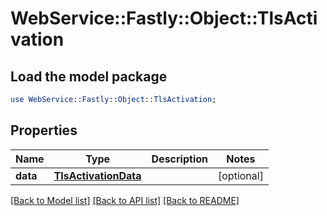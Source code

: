 # WebService::Fastly::Object::TlsActivation

## Load the model package
```perl
use WebService::Fastly::Object::TlsActivation;
```

## Properties
Name | Type | Description | Notes
------------ | ------------- | ------------- | -------------
**data** | [**TlsActivationData**](TlsActivationData.md) |  | [optional] 

[[Back to Model list]](../README.md#documentation-for-models) [[Back to API list]](../README.md#documentation-for-api-endpoints) [[Back to README]](../README.md)


